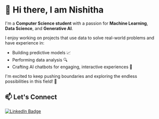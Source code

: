 # 👋 Hi there, I am Nishitha 

I'm a **Computer Science student** with a passion for **Machine Learning**, **Data Science**, and **Generative AI**.

I enjoy working on projects that use data to solve real-world problems and have experience in:

- Building predictive models 📈
- Performing data analysis 🔍
- Crafting AI chatbots for engaging, interactive experiences 🤖

I'm excited to keep pushing boundaries and exploring the endless possibilities in this field! 🚀

## 📫 Let's Connect

[![LinkedIn Badge](https://img.shields.io/badge/LinkedIn-blue?style=for-the-badge&logo=linkedin)](https://www.linkedin.com/in/nishitha-tirumalaraju-70a93a276/)

<!--
**nishithat-28/nishithat-28** is a ✨ _special_ ✨ repository because its `README.md` (this file) appears on your GitHub profile.

Here are some ideas to get you started:

- 🔭 I’m currently working on ...
- 🌱 I’m currently learning ...
- 👯 I’m looking to collaborate on ...
- 🤔 I’m looking for help with ...
- 💬 Ask me about ...
- 📫 How to reach me: ...
- 😄 Pronouns: ...
- ⚡ Fun fact: ...
-->
